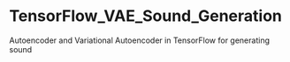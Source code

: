 # TensorFlow_VAE_Sound_Generation
Autoencoder and Variational Autoencoder in TensorFlow for generating sound
